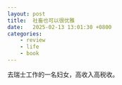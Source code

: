 ```yaml
---
layout: post
title:  社畜也可以很优雅
date:   2025-02-13 13:01:30 +0800
categories: 
    - review
    - life
    - book
---
```


去瑞士工作的一名妇女，高收入高税收。